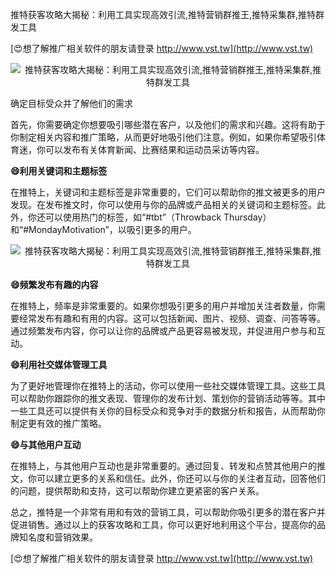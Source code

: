 推特获客攻略大揭秘：利用工具实现高效引流,推特营销群推王,推特采集群,推特群发工具

[😍想了解推广相关软件的朋友请登录 http://www.vst.tw](http://www.vst.tw)

 <center><img src="https://vst.tw/MP4/tuiguang/png/8.png" alt="推特获客攻略大揭秘：利用工具实现高效引流,推特营销群推王,推特采集群,推特群发工具"></center>

确定目标受众并了解他们的需求

首先，你需要确定你想要吸引哪些潜在客户，以及他们的需求和兴趣。这将有助于你制定相关内容和推广策略，从而更好地吸引他们注意。例如，如果你希望吸引体育迷，你可以发布有关体育新闻、比赛结果和运动员采访等内容。

**😄利用关键词和主题标签**

在推特上，关键词和主题标签是非常重要的，它们可以帮助你的推文被更多的用户发现。在发布推文时，你可以使用与你的品牌或产品相关的关键词和主题标签。此外，你还可以使用热门的标签，如“#tbt”（Throwback Thursday）和“#MondayMotivation”，以吸引更多的用户。

 <center><img src="https://vst.tw/MP4/tuiguang/png/4.png" alt="推特获客攻略大揭秘：利用工具实现高效引流,推特营销群推王,推特采集群,推特群发工具"></center>

**😄频繁发布有趣的内容**

在推特上，频率是非常重要的。如果你想吸引更多的用户并增加关注者数量，你需要经常发布有趣和有用的内容。这可以包括新闻、图片、视频、调查、问答等等。通过频繁发布内容，你可以让你的品牌或产品更容易被发现，并促进用户参与和互动。

**😄利用社交媒体管理工具**

为了更好地管理你在推特上的活动，你可以使用一些社交媒体管理工具。这些工具可以帮助你跟踪你的推文表现、管理你的发布计划、策划你的营销活动等等。其中一些工具还可以提供有关你的目标受众和竞争对手的数据分析和报告，从而帮助你制定更有效的推广策略。

**😄与其他用户互动**

在推特上，与其他用户互动也是非常重要的。通过回复、转发和点赞其他用户的推文，你可以建立更多的关系和信任。此外，你还可以与你的关注者互动，回答他们的问题，提供帮助和支持，这可以帮助你建立更紧密的客户关系。

总之，推特是一个非常有用和有效的营销工具，可以帮助你吸引更多的潜在客户并促进销售。通过以上的获客攻略和工具，你可以更好地利用这个平台，提高你的品牌知名度和营销效果。

[😍想了解推广相关软件的朋友请登录 http://www.vst.tw](http://www.vst.tw)



